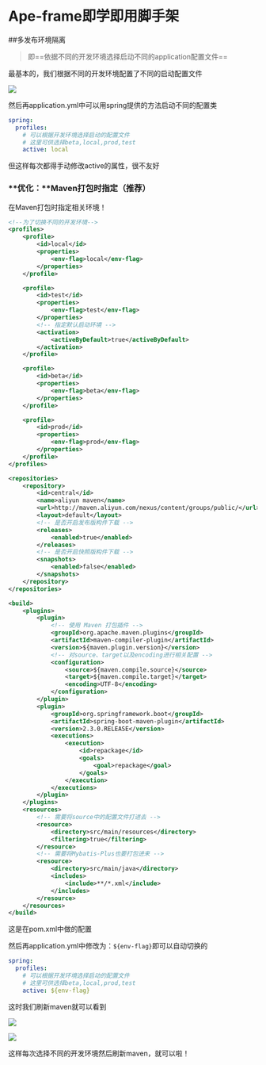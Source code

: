 # Ape-frame即学即用脚手架

##多发布环境隔离

> 即==依据不同的开发环境选择启动不同的application配置文件== 

最基本的，我们根据不同的开发环境配置了不同的启动配置文件

![](./../%E9%B8%A1%E7%BF%85Club%E9%A1%B9%E7%9B%AE/1%E4%B8%80%E6%9C%9F/%E7%9F%A5%E8%AF%86/%E5%A4%9A%E5%8F%91%E5%B8%83%E7%8E%AF%E5%A2%83%E9%9A%94%E7%A6%BB.jpg)

然后再application.yml中可以用spring提供的方法启动不同的配置类

```yml
spring:
  profiles:
    # 可以根据开发环境选择启动的配置文件
    # 这里可供选择beta,local,prod,test
    active: local
```

但这样每次都得手动修改active的属性，很不友好

###  **优化：**Maven打包时指定（推荐）

在Maven打包时指定相关环境！

```xml
<!--为了切换不同的开发环境-->
<profiles>
    <profile>
        <id>local</id>
        <properties>
            <env-flag>local</env-flag>
        </properties>
    </profile>

    <profile>
        <id>test</id>
        <properties>
            <env-flag>test</env-flag>
        </properties>
        <!-- 指定默认启动环境 -->
        <activation>
            <activeByDefault>true</activeByDefault>
        </activation>
    </profile>

    <profile>
        <id>beta</id>
        <properties>
            <env-flag>beta</env-flag>
        </properties>
    </profile>

    <profile>
        <id>prod</id>
        <properties>
            <env-flag>prod</env-flag>
        </properties>
    </profile>
</profiles>

<repositories>
    <repository>
        <id>central</id>
        <name>aliyun maven</name>
        <url>http://maven.aliyun.com/nexus/content/groups/public/</url>
        <layout>default</layout>
        <!-- 是否开启发布版构件下载 -->
        <releases>
            <enabled>true</enabled>
        </releases>
        <!-- 是否开启快照版构件下载 -->
        <snapshots>
            <enabled>false</enabled>
        </snapshots>
    </repository>
</repositories>

<build>
    <plugins>
        <plugin>
            <!-- 使用 Maven 打包插件 -->
            <groupId>org.apache.maven.plugins</groupId>
            <artifactId>maven-compiler-plugin</artifactId>
            <version>${maven.plugin.version}</version>
            <!-- 对source、target以及encoding进行相关配置 -->
            <configuration>
                <source>${maven.compile.source}</source>
                <target>${maven.compile.target}</target>
                <encoding>UTF-8</encoding>
            </configuration>
        </plugin>
        <plugin>
            <groupId>org.springframework.boot</groupId>
            <artifactId>spring-boot-maven-plugin</artifactId>
            <version>2.3.0.RELEASE</version>
            <executions>
                <execution>
                    <id>repackage</id>
                    <goals>
                        <goal>repackage</goal>
                    </goals>
                </execution>
            </executions>
        </plugin>
    </plugins>
    <resources>
        <!-- 需要将source中的配置文件打进去 -->
        <resource>
            <directory>src/main/resources</directory>
            <filtering>true</filtering>
        </resource>
        <!-- 需要将Mybatis-Plus也要打包进来 -->
        <resource>
            <directory>src/main/java</directory>
            <includes>
                <include>**/*.xml</include>
            </includes>
        </resource>
    </resources>
</build>
```

这是在pom.xml中做的配置

然后再application.yml中修改为：`${env-flag}`即可以自动切换的

```yml
spring:
  profiles:
    # 可以根据开发环境选择启动的配置文件
    # 这里可供选择beta,local,prod,test
    active: ${env-flag}
```

这时我们刷新maven就可以看到

![](./../%E9%B8%A1%E7%BF%85Club%E9%A1%B9%E7%9B%AE/1%E4%B8%80%E6%9C%9F/%E7%9F%A5%E8%AF%86/maven%E8%AE%BE%E7%BD%AE%E7%9A%84profiles%E5%AE%9E%E7%8E%B0%E5%A4%9A%E7%8E%AF%E5%A2%83%E9%9A%94%E7%A6%BB.jpg)

![](./../%E9%B8%A1%E7%BF%85Club%E9%A1%B9%E7%9B%AE/1%E4%B8%80%E6%9C%9F/%E7%9F%A5%E8%AF%86/maven%E8%AE%BE%E7%BD%AE%E7%9A%84profiles%E5%AE%9E%E7%8E%B0%E5%A4%9A%E7%8E%AF%E5%A2%83%E9%9A%94%E7%A6%BB2.jpg)

这样每次选择不同的开发环境然后刷新maven，就可以啦！
